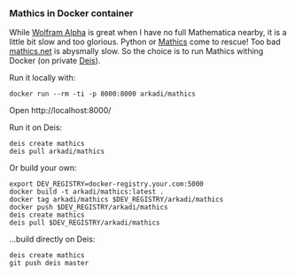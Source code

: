 ### Mathics in Docker container

While [Wolfram Alpha] is great when I have no full Mathematica nearby, it is a little bit slow and too glorious. Python or [Mathics] come to rescue! Too bad [mathics.net] is abysmally slow. So the choice is to run Mathics withing Docker (on private [Deis]).

Run it locally with:

    docker run --rm -ti -p 8000:8000 arkadi/mathics

Open http://localhost:8000/

Run it on Deis:

    deis create mathics
    deis pull arkadi/mathics

Or build your own:

    export DEV_REGISTRY=docker-registry.your.com:5000
    docker build -t arkadi/mathics:latest .
    docker tag arkadi/mathics $DEV_REGISTRY/arkadi/mathics
    docker push $DEV_REGISTRY/arkadi/mathics
    deis create mathics
    deis pull $DEV_REGISTRY/arkadi/mathics

...build directly on Deis:

    deis create mathics
    git push deis master


[Wolfram Alpha]: http://www.wolframalpha.com/
[Mathics]: http://mathics.org/
[mathics.net]: http://mathics.net/
[Deis]: http://deis.io/
